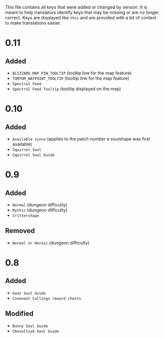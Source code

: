 This file contains all keys that were added or changed by version. It is meant to help translators
identify keys that may be missing or are no longer correct. Keys are displayed like `this` and 
are provided with a bit of context to make translations easier.

# 0.11

## Added

* `BLIZZARD_MAP_PIN_TOOLTIP` (tooltip line for the map feature)
* `TOMTOM_WAYPOINT_TOOLTIP` (tooltip line for the map feature)
* `Spectral Feed`
* `Spectral Feed Tooltip` (tooltip displayed on the map)

# 0.10

## Added

* `Available since` (applies to the patch number a soulshape was first available)
* `Squirrel Soul`
* `Squirrel Soul Guide`

# 0.9

## Added

* `Normal` (dungeon difficulty)
* `Mythic` (dungeon difficulty)
* `Crittershape`

## Removed

* `Normal or Heroic` (dungeon difficulty)

# 0.8

## Added 

* `Goat Soul Guide`
* `Covenant Callings reward chests`

## Modified

* `Bunny Soul Guide`
* `Shoveltusk Soul Guide`
